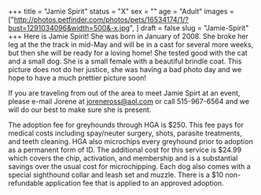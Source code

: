 +++
title = "Jamie Spirit"
status = "X"
sex = ""
age = "Adult"
images = ["http://photos.petfinder.com/photos/pets/16534174/1/?bust=1291034096&width=500&-x.jpg",
]
draft = false
slug = "Jamie-Spirit"
+++
Here is Jamie Spirit!  She was born in January of 2008.  She broke her leg at the the track in mid-May and will be in a cast for several more weeks, but then she will be ready for a loving home!  She tested good with the cat and a small dog.  She is a small female with a beautiful brindle coat.  This picture does not do her justice, she was having a bad photo day and we hope to have a much prettier picture soon!
  

  If you are traveling from out of the area to meet Jamie Spirt at an event, please e-mail Jorene at joreneross@aol.com or call 515-967-6564 and we will do our best to make sure she is present.

The adoption fee for greyhounds through HGA is $250. This fee pays for medical costs including spay/neuter surgery, shots, parasite treatments, and teeth cleaning.  HGA also microchips every greyhound prior to adoption as a permanent form of ID.  The additional cost for this service is $24.99 which covers the chip, activation, and membership and is a substantial savings over the usual cost for microchipping.  Each dog also comes with a special sighthound collar and leash set and muzzle. There is a $10 non-refundable application fee that is applied to an approved adoption.
